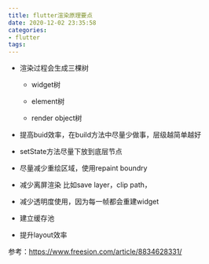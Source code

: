 ```yaml
---
title: flutter渲染原理要点
date: 2020-12-02 23:35:58
categories: 
- flutter
tags:
---
```


- 渲染过程会生成三棵树

  - widget树

  - element树

  - render object树

    

- 提高buid效率，在build方法中尽量少做事，层级越简单越好
- setState方法尽量下放到底层节点
- 尽量减少重绘区域，使用repaint boundry
- 减少离屏渲染 比如save layer，clip path，
- 减少透明度使用，因为每一帧都会重建widget
- 建立缓存池
- 提升layout效率

参考：https://www.freesion.com/article/8834628331/

